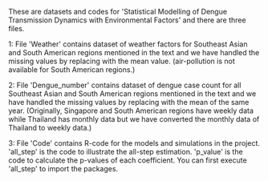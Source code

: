These are datasets and codes for 'Statistical Modelling of Dengue Transmission Dynamics with Environmental Factors' and there are three files.

1: File 'Weather' contains dataset of weather factors for Southeast Asian and South American regions mentioned in the text and we have handled the missing values by replacing with the mean value. (air-pollution is not available for South American regions.)

2: File 'Dengue_number' contains dataset of dengue case count for all Southeast Asian and South American regions mentioned in the text and we have handled the missing values by replacing with the mean of the same year. (Originally, Singapore and South American regions have weekly data while Thailand has monthly data but we have converted the monthly data of Thailand to weekly data.)

3: File 'Code' contains R-code for the models and simulations in the project. 'all_step' is the code to illustrate the all-step estimation. 'p_value' is the code to calculate the p-values of each coefficient. You can first execute 'all_step' to import the packages.
